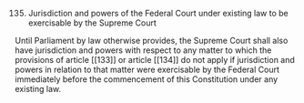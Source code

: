 135. Jurisdiction and powers of the Federal Court under existing law to be exercisable by the Supreme Court

Until Parliament by law otherwise provides, the Supreme Court shall also have jurisdiction and powers with respect to any matter to which the provisions of article [[133]] or article [[134]] do not apply if jurisdiction and powers in relation to that matter were exercisable by the Federal Court immediately before the commencement of this Constitution under any existing law.


